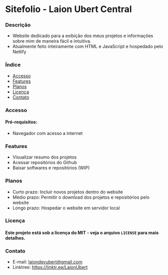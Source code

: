 # Sitefolio - Laion Ubert Central
### Descrição
- Website dedicado para a exibição dos meus projetos e informações sobre mim de maneira fácil e intuitiva. 
- Atualmente feito inteiramente com HTML e JavaScript e hospedado pelo Netlify

### Índice
- [Accesso](#accesso)
- [Features](#features)
- [Planos](#planos)
- [Licença](#licença)
- [Contato](#contato)


### Accesso
#### Pré-requisitos:
- Navegador com acesso a internet 


### Features
- Visualizar resumo dos projetos
- Acessar repositórios do Github
- Baixar softwares e repositórios (WIP)


### Planos
- Curto prazo: Incluir novos projetos dentro do website
- Médio prazo: Permitir o download dos projetos e repositórios pelo website
- Longo prazo: Hospedar o website em servidor local


### Licença
#### Este projeto está sob a licença do MIT - veja o arquivo `LICENSE` para mais detalhes.


### Contato
- E-mail: laiondevubert@gmail.com
- Linktree: https://linktr.ee/LaionUbert